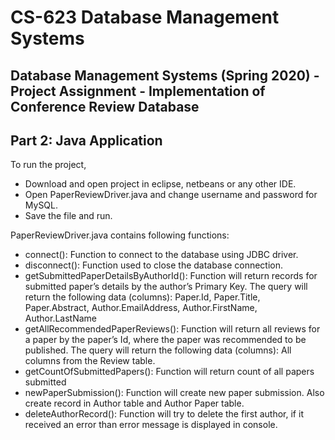 # CS-623 Database Management Systems

Database Management Systems (Spring 2020) - Project Assignment - Implementation of Conference Review Database
-------------------------------------------------------------------------------------------------------------


Part 2: Java Application
-------------------------------------------------------------------------------------------------------------
To run the project, 
- Download and open project in eclipse, netbeans or any other IDE.
- Open PaperReviewDriver.java and change username and password for MySQL.
- Save the file and run.


PaperReviewDriver.java contains following functions:
- connect(): Function to connect to the database using JDBC driver.
- disconnect(): Function used to close the database connection.
- getSubmittedPaperDetailsByAuthorId(): Function will return records for submitted paper’s details by the author’s Primary Key. The query will return the following data (columns): Paper.Id, Paper.Title, Paper.Abstract, Author.EmailAddress, Author.FirstName, Author.LastName
- getAllRecommendedPaperReviews(): Function will return all reviews for a paper by the paper’s Id, where the paper was recommended to be published. The query will return the following data (columns): All columns from the Review table.
- getCountOfSubmittedPapers(): Function will return count of all papers submitted
- newPaperSubmission(): Function will create new paper submission. Also create record in Author table and Author Paper table.
- deleteAuthorRecord(): Function will try to delete the first author, if it received an error than error message is displayed in console.



